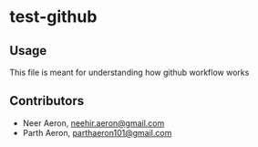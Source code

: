 # test-github

## Usage
This file is meant for understanding how github workflow works

## Contributors
+ Neer Aeron, neehir.aeron@gmail.com
+ Parth Aeron, parthaeron101@gmail.com